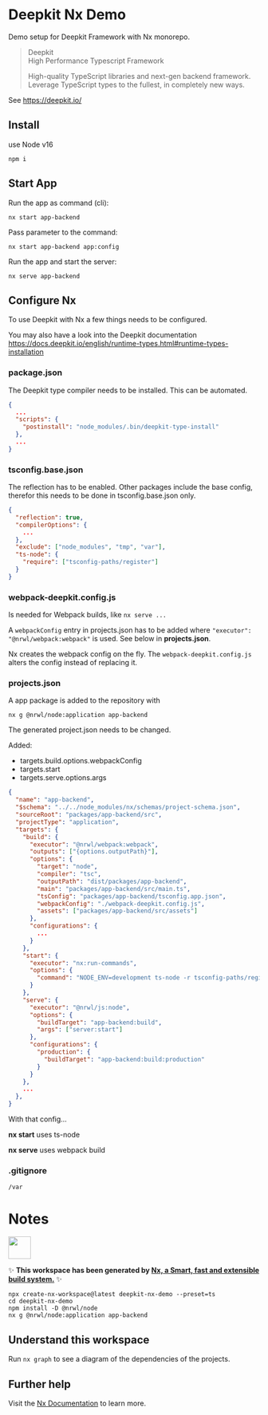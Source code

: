 # Deepkit Nx Demo

Demo setup for Deepkit Framework with Nx monorepo.

> Deepkit<br>
> High Performance Typescript Framework
> 
> High-quality TypeScript libraries and next-gen backend framework.
Leverage TypeScript types to the fullest, in completely new ways.

See https://deepkit.io/


## Install

use Node v16

```shell
npm i
```

## Start App

Run the app as command (cli):

```shell
nx start app-backend
```

Pass parameter to the command:

```shell
nx start app-backend app:config
```

Run the app and start the server:

```shell
nx serve app-backend
```

## Configure Nx

To use Deepkit with Nx a few things needs to be configured.

You may also have a look into the Deepkit documentation
https://docs.deepkit.io/english/runtime-types.html#runtime-types-installation

### package.json

The Deepkit type compiler needs to be installed. This can be automated.

```json
{
  ...
  "scripts": {
    "postinstall": "node_modules/.bin/deepkit-type-install"
  },
  ...
}
```

### tsconfig.base.json

The reflection has to be enabled.
Other packages include the base config, therefor this needs to be done in tsconfig.base.json only.

```json
{
  "reflection": true,
  "compilerOptions": {
    ...
  },
  "exclude": ["node_modules", "tmp", "var"],
  "ts-node": {
    "require": ["tsconfig-paths/register"]
  }
}
```

### webpack-deepkit.config.js

Is needed for Webpack builds, like `nx serve ...`

A `webpackConfig` entry in projects.json has to be added where `"executor": "@nrwl/webpack:webpack"` is used. See below in **projects.json**.

Nx creates the webpack config on the fly. The `webpack-deepkit.config.js` alters the config instead of replacing it.

### projects.json

A app package is added to the repository with 

```shell
nx g @nrwl/node:application app-backend
```

The generated project.json needs to be changed.

Added:

- targets.build.options.webpackConfig
- targets.start
- targets.serve.options.args

```json
{
  "name": "app-backend",
  "$schema": "../../node_modules/nx/schemas/project-schema.json",
  "sourceRoot": "packages/app-backend/src",
  "projectType": "application",
  "targets": {
    "build": {
      "executor": "@nrwl/webpack:webpack",
      "outputs": ["{options.outputPath}"],
      "options": {
        "target": "node",
        "compiler": "tsc",
        "outputPath": "dist/packages/app-backend",
        "main": "packages/app-backend/src/main.ts",
        "tsConfig": "packages/app-backend/tsconfig.app.json",
        "webpackConfig": "./webpack-deepkit.config.js",
        "assets": ["packages/app-backend/src/assets"]
      },
      "configurations": {
        ...
      }
    },
    "start": {
      "executor": "nx:run-commands",
      "options": {
        "command": "NODE_ENV=development ts-node -r tsconfig-paths/register -P packages/app-backend/tsconfig.app.json packages/app-backend/src/main.ts"
      }
    },
    "serve": {
      "executor": "@nrwl/js:node",
      "options": {
        "buildTarget": "app-backend:build",
        "args": ["server:start"]
      },
      "configurations": {
        "production": {
          "buildTarget": "app-backend:build:production"
        }
      }
    },
    ...
  },
}
```

With that config...

**nx start** uses ts-node

**nx serve** uses webpack build

### .gitignore

```gitignore
/var
```

# Notes

<a href="https://nx.dev" target="_blank" rel="noreferrer"><img src="https://raw.githubusercontent.com/nrwl/nx/master/images/nx-logo.png" width="45"></a>

✨ **This workspace has been generated by [Nx, a Smart, fast and extensible build system.](https://nx.dev)** ✨

```shell
npx create-nx-workspace@latest deepkit-nx-demo --preset=ts
cd deepkit-nx-demo
npm install -D @nrwl/node
nx g @nrwl/node:application app-backend
```


## Understand this workspace

Run `nx graph` to see a diagram of the dependencies of the projects.

## Further help

Visit the [Nx Documentation](https://nx.dev) to learn more.

